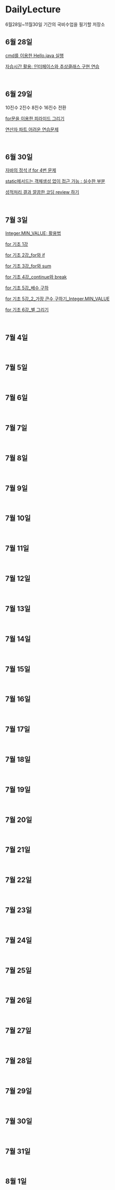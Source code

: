 # DailyLecture
6월28일~11월30일 기간의 국비수업을 필기할 저장소

<h2>6월 28일</h2>
<p><a href = "06.28/Hello.java">cmd를 이용한 Hello.java 실행<a></a></p>
<p><a href = "06.28/Interface_Ex01.java">자습시간 활용: 인터페이스와 추상클래스 구현 연습</a></p>
<br>
  
<h2>6월 29일</h2>
<p>10진수 2진수 8진수 16진수 전환</p>
<p><a href = "06.29/Pyramid.java">for문을 이용한 피라미드 그리기</a></p>
<p><a href = "06.29/Operator_07.java">연산자 파트 어려운 연습문제</a></p>
<br>

<h2>6월 30일</h2>
<p><a href = "06.30/If_for_04.java"> 자바의 정석 if for 4번 문제</a></p>
<p><a href = "06.30/Ex03_switch_case.java"> static메서드는 객체생성 없이 접근 가능 : 실수한 부분</a></p>
<p><a href = "06.30/Ex04_if_sungjuk.java"> 성적처리 결과 깔끔한 코딩 review 하기</a></p>
<br>

<h2>7월 3일 </h2>
<p><a href = "https://github.com/shinseogyong/DailyLecture/blob/main/07.03/Ex05_max_number.java">Integer.MIN_VALUE; 활용법 </a></p>
<p><a href = "https://github.com/shinseogyong/DailyLecture/blob/main/07.03/Ex01_for.java">for 기초 1강 </a></p>
<p><a href = "https://github.com/shinseogyong/DailyLecture/blob/main/07.03/Ex02_for_if_exam.java">for 기초 2강_for와 if</a></p>
<p><a href = "https://github.com/shinseogyong/DailyLecture/blob/main/07.03/Ex03_for_sum_exam.java">for 기초 3강_for와 sum</a></p>
<p><a href = "https://github.com/shinseogyong/DailyLecture/blob/main/07.03/Ex04_break_continue.java">for 기초 4강_continue와 break</a></p>
<p><a href = "https://github.com/shinseogyong/DailyLecture/blob/main/07.03/Ex05_for_exam.java">for 기초 5강_배수 구하</a></p>
<p><a href = "https://github.com/shinseogyong/DailyLecture/blob/main/07.03/Ex05_max_number.java">for 기초 5강_2_가장 큰수 구하기_Integer.MIN_VALUE </a></p>
<p><a href = "https://github.com/shinseogyong/DailyLecture/blob/main/07.03/Ex06_for_drawingStar.java">for 기초 6강_별 그리기</a></p>
<br>

<h2>7월 4일 </h2>
<p><a > </a></p>
<br>

<h2>7월 5일 </h2>
<p><a > </a></p>
<br>

<h2>7월 6일 </h2>
<p><a > </a></p>
<br>

<h2>7월 7일 </h2>
<p><a > </a></p>
<br>

<h2>7월 8일 </h2>
<p><a > </a></p>
<br>

<h2>7월 9일 </h2>
<p><a > </a></p>
<br>

<h2>7월 10일 </h2>
<p><a > </a></p>
<br>

<h2>7월 11일 </h2>
<p><a > </a></p>
<br>

<h2>7월 12일 </h2>
<p><a > </a></p>
<br>

<h2>7월 13일 </h2>
<p><a > </a></p>
<br>

<h2>7월 14일 </h2>
<p><a > </a></p>
<br>

<h2>7월 15일 </h2>
<p><a > </a></p>
<br>

<h2>7월 16일 </h2>
<p><a > </a></p>
<br>

<h2>7월 17일 </h2>
<p><a > </a></p>
<br>

<h2>7월 18일 </h2>
<p><a > </a></p>
<br>

<h2>7월 19일 </h2>
<p><a > </a></p>
<br>

<h2>7월 20일 </h2>
<p><a > </a></p>
<br>

<h2>7월 21일 </h2>
<p><a > </a></p>
<br>

<h2>7월 22일 </h2>
<p><a > </a></p>
<br>

<h2>7월 23일 </h2>
<p><a > </a></p>
<br>

<h2>7월 24일 </h2>
<p><a > </a></p>
<br>

<h2>7월 25일 </h2>
<p><a > </a></p>
<br>

<h2>7월 26일 </h2>
<p><a > </a></p>
<br>

<h2>7월 27일 </h2>
<p><a > </a></p>
<br>

<h2>7월 28일 </h2>
<p><a > </a></p>
<br>

<h2>7월 29일 </h2>
<p><a > </a></p>
<br>

<h2>7월 30일 </h2>
<p><a > </a></p>
<br>

<h2>7월 31일 </h2>
<p><a > </a></p>
<br>

<h2>8월 1일 </h2>
<p><a > </a></p>
<br>
